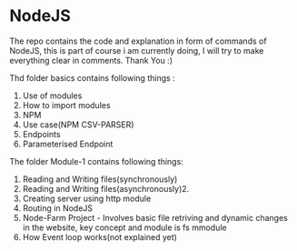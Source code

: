 # NodeJS
The repo contains the code and explanation in form of commands of NodeJS, this is part of course i am currently doing, I will try to make everything clear in comments.
Thank You :)

Thd folder basics contains following things :
1. Use of modules
2. How to import modules
3. NPM
4. Use case(NPM CSV-PARSER)
5. Endpoints
6. Parameterised Endpoint

The folder Module-1 contains following things:
1. Reading and Writing files(synchronously)
2. Reading and Writing files(asynchronously)2. 
3. Creating server using http module
4. Routing in NodeJS
5. Node-Farm Project - Involves basic file retriving and dynamic changes in the website, key concept and module is fs mmodule
6. How Event loop works(not explained yet)
